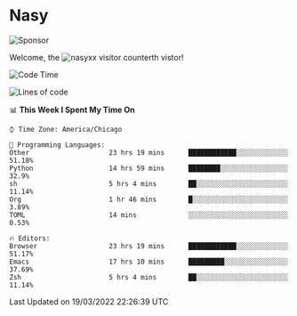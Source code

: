 # Nasy

<!--
<p align="center">
<img height="200" src="https://github-readme-stats.vercel.app/api?username=nasyxx&count_private=true&show_icons=true&theme=dracula&include_all_commits=true"/>
<img height="200" src="https://github-readme-stats.vercel.app/api/top-langs/?username=nasyxx&theme=dracula&hide=html,jupyter+notebook&count_private=true&show_icons=true"/>
</p>

  
----------------
-->

![Sponsor](https://img.shields.io/static/v1.svg?label=Sponsor&message=%E2%9D%A4&logo=GitHub&style=flat&color=pink)
 
Welcome, the ![nasyxx visitor counter](https://count.getloli.com/get/@nasyxx?theme=rule34)th vistor!
 
<!--START_SECTION:waka-->
![Code Time](http://img.shields.io/badge/Code%20Time-2%2C057%20hrs%2044%20mins-blue)

![Lines of code](https://img.shields.io/badge/From%20Hello%20World%20I%27ve%20Written-5%20Million%20lines%20of%20code-blue)

📊 **This Week I Spent My Time On** 

```text
⌚︎ Time Zone: America/Chicago

💬 Programming Languages: 
Other                    23 hrs 19 mins      ████████████░░░░░░░░░░░░░   51.18% 
Python                   14 hrs 59 mins      ████████░░░░░░░░░░░░░░░░░   32.9% 
sh                       5 hrs 4 mins        ██░░░░░░░░░░░░░░░░░░░░░░░   11.14% 
Org                      1 hr 46 mins        █░░░░░░░░░░░░░░░░░░░░░░░░   3.89% 
TOML                     14 mins             ░░░░░░░░░░░░░░░░░░░░░░░░░   0.53%

🔥 Editors: 
Browser                  23 hrs 19 mins      ████████████░░░░░░░░░░░░░   51.17% 
Emacs                    17 hrs 10 mins      █████████░░░░░░░░░░░░░░░░   37.69% 
Zsh                      5 hrs 4 mins        ██░░░░░░░░░░░░░░░░░░░░░░░   11.14%

```


 Last Updated on 19/03/2022 22:26:39 UTC
<!--END_SECTION:waka-->

<!-- ![visitors](https://visitor-badge.laobi.icu/badge?page_id=nasyxx.nasyxx) -->
